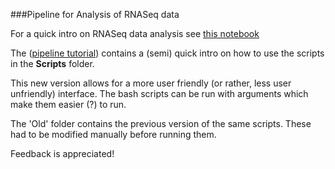 ###Pipeline for Analysis of RNASeq data


For a quick intro on RNASeq data analysis see [this notebook](RNASeq_Analysis_Pipeline.ipynb)

The ([pipeline tutorial](Pipeline.ipynb)) contains a (semi) quick intro on how to use the scripts in the **Scripts** folder.

This new version allows for a more user friendly (or rather, less user unfriendly) interface. The bash scripts can be run with arguments which make them easier (?) to run.

The 'Old' folder contains the previous version of the same scripts. These had to be modified manually before running them. 

Feedback is appreciated! 


